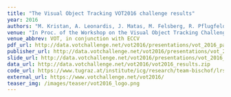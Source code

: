 ```yaml
---
title: "The Visual Object Tracking VOT2016 challenge results"
year: 2016
authors: "M. Kristan, A. Leonardis, J. Matas, M. Felsberg, R. Pflugfelder, L. &Ccaron;ehovin, <i>et al.</i>"
venue: "In Proc. of the Workshop on the Visual Object Tracking Challenge"
venue_abbrev: VOT, in conjunction with ECCV
pdf_url: http://data.votchallenge.net/vot2016/presentations/vot_2016_paper.pdf
publisher_url: http://data.votchallenge.net/vot2016/presentations/vot_2016_paper.pdf
slide_url: http://data.votchallenge.net/vot2016/presentations/vot_2016_presentation.pdf
data_url: http://data.votchallenge.net/vot2016/vot2016_results.zip
code_url: https://www.tugraz.at/institute/icg/research/team-bischof/lrs/downloads/dat/
external_url: https://www.votchallenge.net/vot2016/
teaser_img: /images/teaser/vot2016_logo.png
---
```

